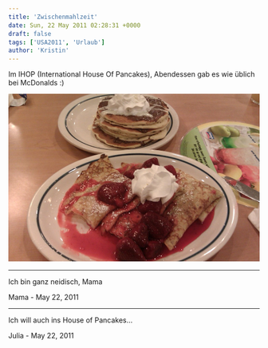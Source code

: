 ```yaml
---
title: 'Zwischenmahlzeit'
date: Sun, 22 May 2011 02:28:31 +0000
draft: false
tags: ['USA2011', 'Urlaub']
author: 'Kristin'
---
```


Im IHOP (International House Of Pancakes), Abendessen gab es wie üblich bei McDonalds :)

![-780365591](/urlaub11to15-images/11/780365591-scaled10002.jpg?w=300)

--- 

Ich bin ganz neidisch, Mama

Mama - <time datetime="2011-05-22 11:10:07">May 22, 2011</time>

---

Ich will auch ins House of Pancakes...

Julia - <time datetime="2011-05-22 15:06:39">May 22, 2011</time>